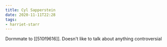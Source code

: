 ```yaml
---
title: Cyl Sapperstein
date: 2020-11-11T22:28
tags:
- harriet-starr
---
```


Dormmate to [[510f9616]]. Doesn't like to talk about anything controversial
